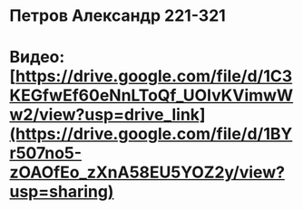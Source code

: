 # Петров Александр 221-321

# Видео: [https://drive.google.com/file/d/1C3KEGfwEf60eNnLToQf_UOIvKVimwWw2/view?usp=drive_link](https://drive.google.com/file/d/1BYr507no5-zOAOfEo_zXnA58EU5YOZ2y/view?usp=sharing)

